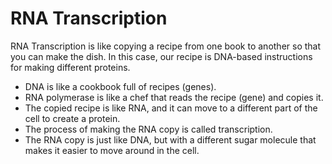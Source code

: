# RNA Transcription

RNA Transcription is like copying a recipe from one book to another so that you can make the dish. In this case, our recipe is DNA-based instructions for making different proteins.

* DNA is like a cookbook full of recipes (genes).
* RNA polymerase is like a chef that reads the recipe (gene) and copies it.
* The copied recipe is like RNA, and it can move to a different part of the cell to create a protein.
* The process of making the RNA copy is called transcription.
* The RNA copy is just like DNA, but with a different sugar molecule that makes it easier to move around in the cell.
